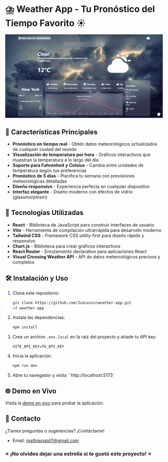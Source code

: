 # ⛈️ Weather App - Tu Pronóstico del Tiempo Favorito ☀️

![Weather App Preview](./public/screenshot.png)

## 🌟 Características Principales

- **Pronóstico en tiempo real** - Obtén datos meteorológicos actualizados de cualquier ciudad del mundo
- **Visualización de temperatura por hora** - Gráficos interactivos que muestran la temperatura a lo largo del día
- **Soporte para Fahrenheit y Celsius** - Cambia entre unidades de temperatura según tus preferencias
- **Pronóstico de 5 días** - Planifica tu semana con previsiones meteorológicas detalladas
- **Diseño responsivo** - Experiencia perfecta en cualquier dispositivo
- **Interfaz elegante** - Diseño moderno con efectos de vidrio (glassmorphism)

## 🚀 Tecnologías Utilizadas

- **React** - Biblioteca de JavaScript para construir interfaces de usuario
- **Vite** - Herramienta de compilación ultrarrápida para desarrollo moderno
- **Tailwind CSS** - Framework CSS utility-first para diseño rápido y responsivo
- **Chart.js** - Biblioteca para crear gráficos interactivos
- **React Router** - Enrutamiento declarativo para aplicaciones React
- **Visual Crossing Weather API** - API de datos meteorológicos precisos y completos

## 🛠️ Instalación y Uso

1. Clona este repositorio:
   ```bash
   git clone https://github.com/JunLovin/weather-app.git
   cd weather-app
   ```

2. Instala las dependencias:
   ```bash
   npm install
   ```

3. Crea un archivo `.env.local` en la raíz del proyecto y añade tu API key:
   ```
   VITE_API_KEY=TU_API_KEY
   ```

4. Inicia la aplicación:
   ```bash
   npm run dev
   ```

5. Abre tu navegador y visita ``http://localhost:5173`

## 🌐 Demo en Vivo

Visita la [demo en vivo](https://weather-app-kappa-ashen-15.vercel.app/) para probar la aplicación.

## 🤝 Contacto

¿Tienes preguntas o sugerencias? ¡Contáctame!

- Email: mathiassaid7@gmail.com


### ⭐ ¡No olvides dejar una estrella si te gustó este proyecto! ⭐
